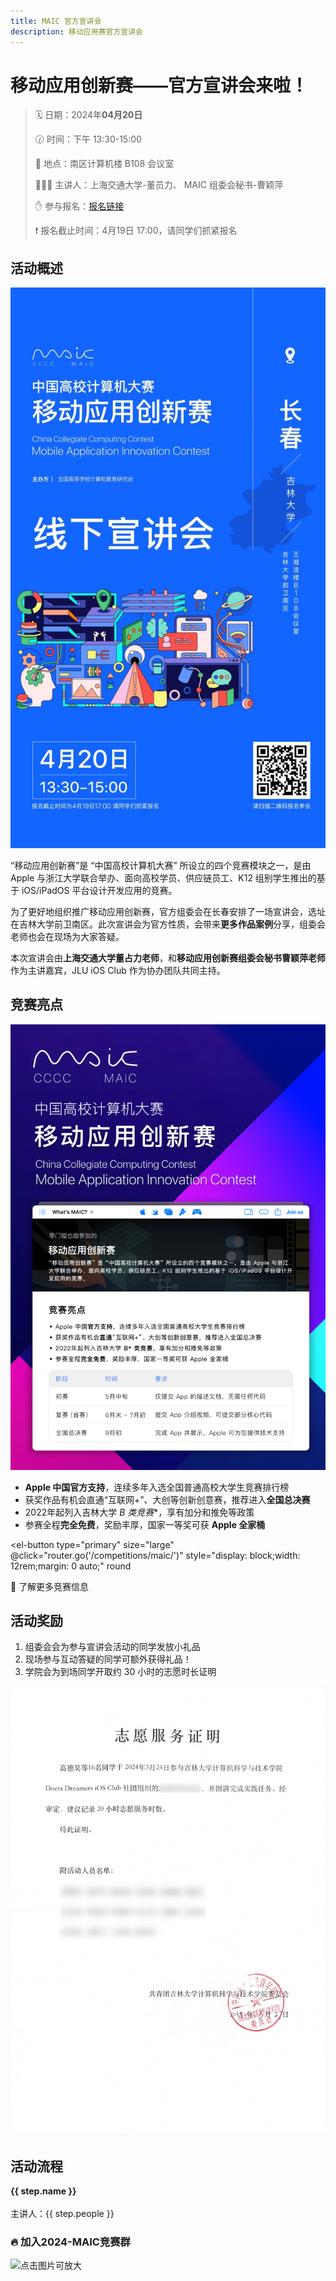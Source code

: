 ```yaml
---
title: MAIC 官方宣讲会
description: 移动应用赛官方宣讲会
---
```


# 移动应用创新赛——官方宣讲会来啦！

> 🗓️ 日期：2024年**04月20日**
>
> 🕜 时间：下午 13:30-15:00
>
> 🏢 地点：南区计算机楼 B108 会议室
>
> 👩🏻‍💻 主讲人：上海交通大学-董员力、
>           MAIC 组委会秘书-曹颖萍
> 
> ✋ 参与报名：[报名链接](https://www.wjx.cn/vm/tUo0G8e.aspx)
> 
> ❗️ 报名截止时间：4月19日 17:00，请同学们抓紧报名

## 活动概述

![活动海报](poster.jpg)

“移动应用创新赛”是 “中国高校计算机大赛” 所设立的四个竞赛模块之一，是由 Apple 与浙江大学联合举办、面向高校学员、供应链员工、K12 组别学生推出的基于 iOS/iPadOS 平台设计开发应用的竞赛。

为了更好地组织推广移动应用创新赛，官方组委会在长春安排了一场宣讲会，选址在吉林大学前卫南区。此次宣讲会为官方性质，会带来**更多作品案例**分享，组委会老师也会在现场为大家答疑。

本次宣讲会由**上海交通大学董占力老师**，和**移动应用创新赛组委会秘书曹颖萍老师**作为主讲嘉宾，JLU iOS Club 作为协办团队共同主持。

## 竞赛亮点

![宣传海报（点击图片可放大）](maic.png)

- **Apple 中国官方支持**，连续多年入选全国普通高校大学生竞赛排行榜
- 获奖作品有机会直通“互联网+”、大创等创新创意赛，推荐进入**全国总决赛**
- 2022年起列入吉林大学 **B* 类竞赛**，享有加分和推免等政策
- 参赛全程**完全免费**，奖励丰厚，国家一等奖可获 **Apple 全家桶**

<el-button
type="primary"
size="large"
@click="router.go('/competitions/maic/')"
style="display: block;width: 12rem;margin: 0 auto;"
round
>
🔗 了解更多竞赛信息
</el-button>

## 活动奖励

1. 组委会会为参与宣讲会活动的同学发放小礼品
2. 现场参与互动答疑的同学可额外获得礼品！
3. 学院会为到场同学开取约 30 小时的志愿时长证明

![往期志愿时长证明](volunteer.png)

## 活动流程

<el-timeline style="max-width: 600px">
  <el-timeline-item
    v-for="(step, index) in steps"
    :key="index"
    :timestamp="step.time"
    type="primary"
  >
    <span style="font-weight: bold;margin: 0;">{{ step.name }}</span>
    <br></br>主讲人：{{ step.people }}
  </el-timeline-item>
</el-timeline>

### 🔥 加入2024-MAIC竞赛群

![点击图片可放大](/competitions/maic/maic-qr.jpg)


<script setup>
import {ElTimeline, ElTimelineItem, ElButton} from 'element-plus';
import { useRouter } from 'vitepress';

const steps = [
  {
    name: "活动开场",
    people: "JLU iOS Club",
    time: "13:30"
  },
  {
    name: "移动应用创新赛宣讲",
    people: "上海交通大学 董员力",
    time: "13:30～14:40"
  },
  {
    name: "互动答疑+合影",
    people: "组委会秘书 曹颖萍",
    time: "14:40～15:00"
  },
];
const router = useRouter();
</script>

<style scoped>
ul.el-timeline {
    list-style: none;
}
</style>
